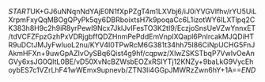$START$UK+GJ6uNNqnNdYAjE0N1fXpPZgT4m1LXVbj6/iJ0iYVGVIfhv/rYU5UiLXrpmFxyQqMBOgQPyPk5qy6DBRboixtsH7k9poqaCc6L1izotWY6ILXTlpq2CK383h8H9c2h9iR8yrPewI9Ncx7JklJvIFesTO3K2tI9/EczjoSnsUeVZwYnnxET/tdVCFZFpzGzhPxVDRjgbffQDZHnmPePddEmVnpIXQapl6PnIrcakMJQDiHTR9uDCtJMJyFwIuoL2nu/KYV4I0TPwRcM6G381t34hh75I86CiNpUCHG5FnJAkmHFXn+9uwGpAZIvOySBq6Qist4g9hf/cqpwz/XlwZSKSTbqP7VwIvOeAnGVy6xsJG0QltL0BE/vD50XvNcBZWsbEOZxRSIYTj12KNZy+9baLkG9VycEhoybES7c1VZrLhF41wWEmx9upnevb/ZTN3Ii4GGpJMWRzZwn6hY+1A==$END$